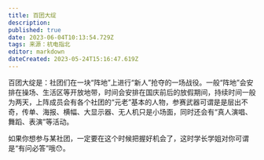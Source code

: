 ```yaml
---
title: 百团大绽
description: 
published: true
date: 2023-06-04T10:13:54.729Z
tags: 来源：杭电指北
editor: markdown
dateCreated: 2023-05-24T15:16:47.619Z
---
```


百团大绽是：社团们在一块“阵地”上进行“新人”抢夺的一场战役。一般“阵地”会安排在操场、生活区等开放地带，时间会安排在国庆前后的放假期间，持续时间一般为两天，上阵成员会有各个社团的“元老”基本的人物，参赛武器可谓是是层出不奇，传单、海报、横幅、大显示器、无人机只是小场面，同时还会有“真人演唱、舞蹈、表演”等活动。

如果你想参与某社团，一定要在这个时候把握好机会了，这时学长学姐对你可谓是“有问必答”哦😯。

